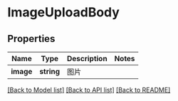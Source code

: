 # ImageUploadBody

## Properties
Name | Type | Description | Notes
------------ | ------------- | ------------- | -------------
**image** | **string** | 图片 | 

[[Back to Model list]](../../README.md#documentation-for-models) [[Back to API list]](../../README.md#documentation-for-api-endpoints) [[Back to README]](../../README.md)

